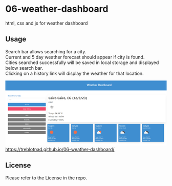 # 06-weather-dashboard
html, css and js for weather dashboard


## Usage
Search bar allows searching for a city.  
Current and 5 day weather forecast should appear if city is found.  
Cities searched successfully will be saved in local storage and displayed below search bar.  
Clicking on a history link will display the weather for that location.

![Screenshot of Weather Dashboard](assets/WeatherReportImage.png)
https://treblotnad.github.io/06-weather-dashboard/


## License

Please refer to the License in the repo.